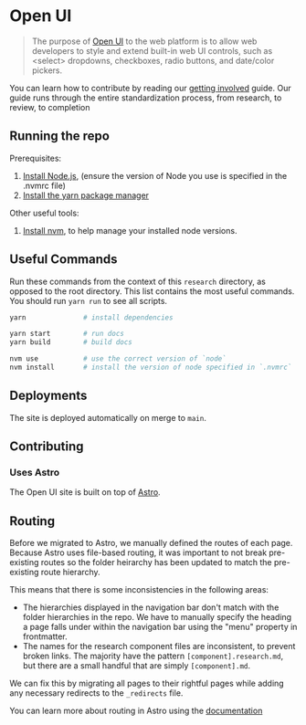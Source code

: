 # Open UI

> The purpose of [Open UI](https://open-ui.org/) to the web platform is to allow web developers to style and extend built-in web UI controls, such as \<select> dropdowns, checkboxes, radio buttons, and date/color pickers.

You can learn how to contribute by reading our [getting involved](https://open-ui.org/get-involved) guide. Our guide runs through the entire standardization process, from research, to review, to completion

## Running the repo

Prerequisites:

1. [Install Node.js](https://nodejs.org), (ensure the version of Node you use is specified in the .nvmrc file)
2. [Install the yarn package manager](https://yarnpkg.com/getting-started/install)

Other useful tools:

1. [Install nvm](https://github.com/nvm-sh/nvm), to help manage your installed node versions.

## Useful Commands

Run these commands from the context of this `research` directory, as opposed to the root directory. This list contains the most useful commands. You should run `yarn run` to see all scripts.

```sh
yarn              # install dependencies

yarn start        # run docs
yarn build        # build docs

nvm use           # use the correct version of `node`
nvm install       # install the version of node specified in `.nvmrc`
```

## Deployments

The site is deployed automatically on merge to `main`.

## Contributing

### Uses Astro

The Open UI site is built on top of [Astro](https://astro.build/).

## Routing

Before we migrated to Astro, we manually defined the routes of each page. Because Astro uses file-based routing, it was important to not break pre-existing routes so the folder heirarchy has been updated to match the pre-existing route hierarchy.

This means that there is some inconsistencies in the following areas:

- The hierarchies displayed in the navigation bar don't match with the folder hierarchies in the repo. We have to manually specify the heading a page falls under within the navigation bar using the "menu" property in frontmatter.
- The names for the research component files are inconsistent, to prevent broken links. The majority have the pattern `[component].research.md`, but there are a small handful that are simply `[component].md`.

We can fix this by migrating all pages to their rightful pages while adding any necessary redirects to the `_redirects` file.

You can learn more about routing in Astro using the [documentation](https://docs.astro.build/en/core-concepts/routing/)